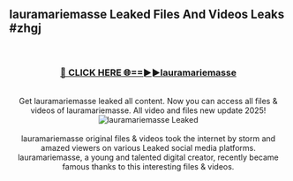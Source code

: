 ## lauramariemasse Leaked Files And Videos Leaks #zhgj
<br>
<div align="center">
<h3><a href="https://watchclip.my.id/lauramariemasse" rel="nofollow">🔴 CLICK HERE 🌐==►►lauramariemasse</a></h3>
<br>
Get lauramariemasse leaked all content. Now you can access all files & videos of lauramariemasse. All video and files new update 2025!
<br>
<a href="https://watchclip.my.id/lauramariemasse" rel="nofollow" data-target="animated-image.originalLink"><img src="https://i.ibb.co.com/WyWwxjT/player-gif2.gif" alt="lauramariemasse Leaked" style="max-width: 100%; display: inline-block;" data-target="animated-image.originalImage"></a>
<br><br>
lauramariemasse original files & videos took the internet by storm and amazed viewers on various Leaked social media platforms. lauramariemasse, a young and talented digital creator, recently became famous thanks to this interesting files & videos.
</div>
<br>